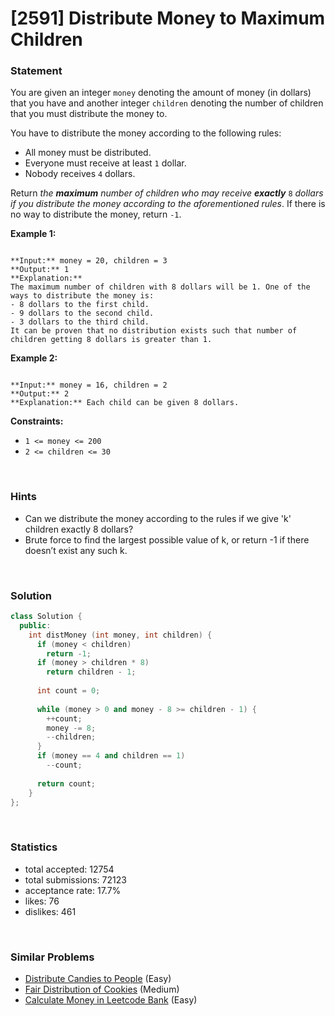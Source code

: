 # [2591] Distribute Money to Maximum Children



### Statement

You are given an integer `money` denoting the amount of money (in dollars) that you have and another integer `children` denoting the number of children that you must distribute the money to.

You have to distribute the money according to the following rules:

* All money must be distributed.
* Everyone must receive at least `1` dollar.
* Nobody receives `4` dollars.



Return *the **maximum** number of children who may receive **exactly*** `8` *dollars if you distribute the money according to the aforementioned rules*. If there is no way to distribute the money, return `-1`.


**Example 1:**

```

**Input:** money = 20, children = 3
**Output:** 1
**Explanation:** 
The maximum number of children with 8 dollars will be 1. One of the ways to distribute the money is:
- 8 dollars to the first child.
- 9 dollars to the second child. 
- 3 dollars to the third child.
It can be proven that no distribution exists such that number of children getting 8 dollars is greater than 1.

```

**Example 2:**

```

**Input:** money = 16, children = 2
**Output:** 2
**Explanation:** Each child can be given 8 dollars.

```

**Constraints:**
* `1 <= money <= 200`
* `2 <= children <= 30`


<br />

### Hints

- Can we distribute the money according to the rules if we give 'k' children exactly 8 dollars?
- Brute force to find the largest possible value of k, or return -1 if there doesn’t exist any such k.

<br />

### Solution

```cpp
class Solution {
  public:
    int distMoney (int money, int children) {
      if (money < children)
        return -1;
      if (money > children * 8)
        return children - 1;
      
      int count = 0;
      
      while (money > 0 and money - 8 >= children - 1) {
        ++count;
        money -= 8;
        --children;
      }
      if (money == 4 and children == 1)
        --count;
      
      return count;
    }
};
```

<br />

### Statistics

- total accepted: 12754
- total submissions: 72123
- acceptance rate: 17.7%
- likes: 76
- dislikes: 461

<br />

### Similar Problems

- [Distribute Candies to People](https://leetcode.com/problems/distribute-candies-to-people) (Easy)
- [Fair Distribution of Cookies](https://leetcode.com/problems/fair-distribution-of-cookies) (Medium)
- [Calculate Money in Leetcode Bank](https://leetcode.com/problems/calculate-money-in-leetcode-bank) (Easy)
